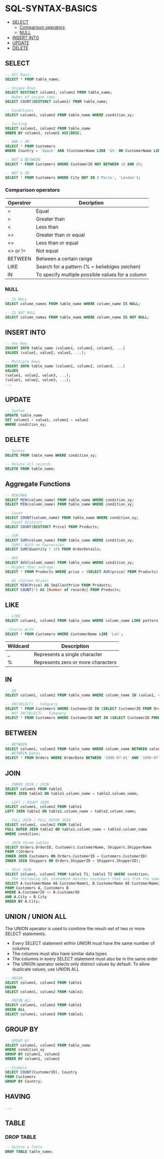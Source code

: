 # SQL-SYNTAX-BASICS

- [SELECT](#select)
    - [Comparison operators](#comparison-operators)
    - [NULL](#null)
- [INSERT INTO](#insert-into)
- [UPDATE](#update)
- [DELETE](#delete)


## SELECT

```SQL
-- All Rows:
SELECT * FROM table_name;

-- Unique Rows 
SELECT DISTINCT column1, column2 FROM table_name;
-- Nuber of unique rows
SELECT COUNT(DISTINCT column1) FROM table_name;

-- Conditions
SELECT column1, column2 FROM table_name WHERE condition_xy;

-- Sorting
SELECT column1, column2 FROM table_name
ORDER BY column1, column2 ASC|DESC;

-- AND / OR 
SELECT * FROM Customers
WHERE Country = 'Spain' AND (CustomerName LIKE 'G%' OR CustomerName LIKE 'R%'); 

-- NOT & BETWEEN
SELECT * FROM Customers WHERE CustomerID NOT BETWEEN 10 AND 60;

-- NOT & IN
SELECT * FROM Customers WHERE City NOT IN ('Paris', 'London');

```

### Comparison operators
| Operatror | Decription |
| ----------| ------------ |
| = | Equal |	
| > | Greater than |	
| < | Less than |
| >= | Greater than or equal |
| <= | Less than or equal |
| <> or !=| Not equal |
| BETWEEN |	Between a certain range |
| LIKE |	Search for a pattern (% = beliebiges zeichen) |
| IN |	To specify multiple possible values for a column |

### NULL

```SQL
-- IS NULL
SELECT column_names FROM table_name WHERE column_name IS NULL; 

-- IS NOT NULL
SELECT column_names FROM table_name WHERE column_name IS NOT NULL; 
```

## INSERT INTO

```SQL
-- One Row
INSERT INTO table_name (column1, column2, column3, ...)
VALUES (value1, value2, value3, ...); 

-- Multiple Rows
INSERT INTO table_name (column1, column2, column3, ...)
VALUES 
(value1, value2, value3, ...);
(value1, value2, value3, ...); 
...
```

## UPDATE 

```SQL
-- Syntax
UPDATE table_name
SET column1 = value1, column2 = value2 
WHERE condition_xy;
```

## DELETE 
```SQL
-- Syntax
DELETE FROM table_name WHERE condition_xy;

-- Delete all records
DELETE FROM table_name;
```

## Aggregate Functions

```SQL
-- MIN/MAX
SELECT MIN(column_name) FROM table_name WHERE condition_xy;
SELECT MIN(column_name) FROM table_name WHERE condition_xy;

-- Count
SELECT COUNT(column_name) FROM table_name WHERE condition_xy;
-- Count distinct
SELECT COUNT(DISTINCT Price) FROM Products;

-- SUM
SELECT SUM(column_name) FROM table_name WHERE condition_xy; 
-- SUM() With an Expression
SELECT SUM(Quantity * 10) FROM OrderDetails; 

-- AVG
SELECT AVG(column_name) FROM table_name WHERE condition_xy;
-- Higher than average
SELECT * FROM Products WHERE price > (SELECT AVG(price) FROM Products); 

-- AS (Column Alias) 
SELECT MIN(Price) AS SmallestPrice FROM Products;
SELECT COUNT(*) AS [Number of records] FROM Products;
```

## LIKE
```SQL
-- LIKE
SELECT column1, column2 FROM table_name WHERE column_name LIKE pattern;

--Starts With
SELECT * FROM Customers WHERE CustomerName LIKE 'La%'; 
```

| Wildcard | Description |
| -------- | ----------- |
| _ | Represents a single character |	
| % | Represents zero or more characters |

## IN

```SQL
-- IN
SELECT column1, column2 FROM table_name WHERE column_name IN (value1, value2, ...);

-- IN(SELECT) - Subquery
SELECT * FROM Customers WHERE CustomerID IN (SELECT CustomerID FROM Orders);
-- NOT IN(SELECT) - Subquery
SELECT * FROM Customers WHERE CustomerID NOT IN (SELECT CustomerID FROM Orders);
```

## BETWEEN
```SQL 
-- BETWEEN
SELECT column1, column2 FROM table_name WHERE column_name BETWEEN value1 AND value2;
-- BETWEEN Dates
SELECT * FROM Orders WHERE OrderDate BETWEEN '1996-07-01' AND '1996-07-31';
```

## JOIN
```SQL
-- INNER JOIN / JOIN
SELECT column1 FROM table1 
INNER JOIN table2 ON table1.column_name = table2.column_name;

-- LEFT / RIGHT JOIN
SELECT column1, column2 FROM table1
LEFT JOIN table2 ON table1.column_name = table2.column_name;

-- FULL JOIN / FULL OUTER JOIN
SELECT column1, coulmn2 FROM table1
FULL OUTER JOIN table2 ON table1.column_name = table2.column_name
WHERE condition;

-- JOIN three tables
SELECT Orders.OrderID, Customers.CustomerName, Shippers.ShipperName
FROM ((Orders
INNER JOIN Customers ON Orders.CustomerID = Customers.CustomerID)
INNER JOIN Shippers ON Orders.ShipperID = Shippers.ShipperID); 

-- SELF JOIN
SELECT column1, column2 FROM table1 T1, table1 T2 WHERE condition;
-- The following SQL statement matches customers that are from the same city:
SELECT A.CustomerName AS CustomerName1, B.CustomerName AS CustomerName2, A.City
FROM Customers A, Customers B
WHERE A.CustomerID <> B.CustomerID
AND A.City = B.City
ORDER BY A.City;
```

## UNION / UNION ALL

The UNION operator is used to combine the result-set of two or more SELECT statements.

- Every SELECT statement within UNION must have the same number of columns
- The columns must also have similar data types
- The columns in every SELECT statement must also be in the same order
- The UNION operator selects only distinct values by default. To allow duplicate values, use UNION ALL


```SQL
-- UNION
SELECT column1, column2 FROM table1
UNION
SELECT column1, column2 FROM table2;

-- UNION ALL
SELECT column1, column2 FROM table1
UNION ALL
SELECT column1, column2 FROM table2; 
```

## GROUP BY
```SQL
-- GROUP BY
SELECT column1, column2 FROM table_name
WHERE condition_xy
GROUP BY column1, column2
ORDER BY column1, column2

-- Example
SELECT COUNT(CustomerID), Country
FROM Customers
GROUP BY Country;
```

## HAVING
```SQL
...
```


## TABLE

### DROP TABLE
```SQL
-- Delete a Table
DROP TABLE table_name;
```